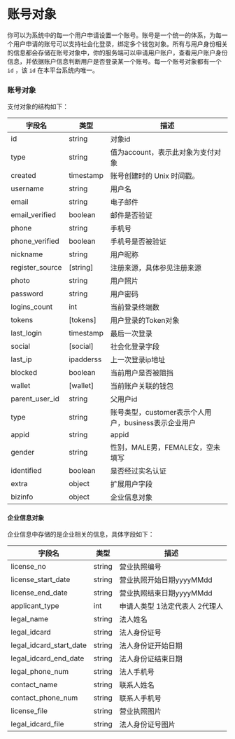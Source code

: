 # 账号对象

你可以为系统中的每一个用户申请设置一个账号。账号是一个统一的体系，为每一个用户申请的账号可以支持社会化登录，绑定多个钱包对象。所有与用户身份相关的信息都会存储在账号对象中，你的服务端可以申请用户账户，查看用户账户身份信息，并依据账户信息判断用户是否登录某一个账号。每一个账号对象都有一个 `id` ，该 `id` 在本平台系统内唯一。

### 账号对象

支付对象的结构如下：

| 字段名          | 类型      | 描述                                                 |
| --------------- | --------- | ---------------------------------------------------- |
| id              | string    | 对象id                                               |
| type            | string    | 值为account，表示此对象为支付对象                    |
| created         | timestamp | 账号创建时的 Unix 时间戳。                           |
| username        | string    | 用户名                                               |
| email           | string    | 电子邮件                                             |
| email_verified  | boolean   | 邮件是否验证                                         |
| phone           | string    | 手机号                                               |
| phone_verified  | boolean   | 手机号是否被验证                                     |
| nickname        | string    | 用户昵称                                             |
| register_source | [string]  | 注册来源，具体参见注册来源                           |
| photo           | string    | 用户照片                                             |
| password        | string    | 用户密码                                             |
| logins_count    | int       | 当前登录终端数                                       |
| tokens          | [tokens]  | 用户登录的Token对象                                  |
| last_login      | timestamp | 最后一次登录                                         |
| social          | [social]  | 社会化登录字段                                       |
| last_ip         | ipadderss | 上一次登录ip地址                                     |
| blocked         | boolean   | 当前用户是否被阻挡                                   |
| wallet          | [wallet]  | 当前账户关联的钱包                                   |
| parent_user_id  | string    | 父用户id                                             |
| type            | string    | 账号类型，customer表示个人用户，business表示企业用户 |
| appid           | string    | appid                                                |
| gender          | string    | 性别，MALE男，FEMALE女，空未填写                     |
| identified      | boolean   | 是否经过实名认证                                     |
| extra           | object    | 扩展用户字段                                         |
| bizinfo         | object    | 企业信息对象                                         |

#### 企业信息对象

企业信息中存储的是企业相关的信息，具体字段如下：

| 字段名                  | 类型   | 描述                           |
| ----------------------- | ------ | ------------------------------ |
| license_no              | string | 营业执照编号                   |
| license_start_date      | string | 营业执照开始日期yyyyMMdd       |
| license_end_date        | string | 营业执照结束日期yyyyMMdd       |
| applicant_type          | int    | 申请人类型 1法定代表人 2代理人 |
| legal_name              | string | 法人姓名                       |
| legal_idcard            | string | 法人身份证号                   |
| legal_idcard_start_date | string | 法人身份证开始日期             |
| legal_idcard_end_date   | string | 法人身份证结束日期             |
| legal_phone_num         | string | 法人手机号                     |
| contact_name            | string | 联系人姓名                     |
| contact_phone_num       | string | 联系人手机号                   |
| license_file            | string | 营业执照图片                   |
| legal_idcard_file       | string | 法人身份证号图片               |
